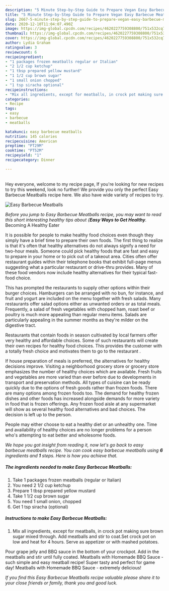 ```yaml
---
description: "5 Minute Step-by-Step Guide to Prepare Vegan Easy Barbecue Meatballs"
title: "5 Minute Step-by-Step Guide to Prepare Vegan Easy Barbecue Meatballs"
slug: 2667-5-minute-step-by-step-guide-to-prepare-vegan-easy-barbecue-meatballs
date: 2020-12-10T11:04:07.490Z
image: https://img-global.cpcdn.com/recipes/4620227759308800/751x532cq70/easy-barbecue-meatballs-recipe-main-photo.jpg
thumbnail: https://img-global.cpcdn.com/recipes/4620227759308800/751x532cq70/easy-barbecue-meatballs-recipe-main-photo.jpg
cover: https://img-global.cpcdn.com/recipes/4620227759308800/751x532cq70/easy-barbecue-meatballs-recipe-main-photo.jpg
author: Lydia Graham
ratingvalue: 3
reviewcount: 6
recipeingredient:
- "1 packages frozen meatballs regular or Italian"
- "2 1/2 cup ketchup"
- "1 tbsp prepared yellow mustard"
- "1 1/2 cup brown sugar"
- "1 small onion chopped"
- "1 tsp siracha optional"
recipeinstructions:
- "Mix all ingredients, except for meatballs, in crock pot making sure brown sugar mixed through. Add meatballs and stir to coat.Set crock pot on low and heat for 4 hours. Serve as appetizer or with mashed potatoes."
categories:
- Recipe
tags:
- easy
- barbecue
- meatballs

katakunci: easy barbecue meatballs 
nutrition: 145 calories
recipecuisine: American
preptime: "PT29M"
cooktime: "PT52M"
recipeyield: "1"
recipecategory: Dinner

---
```

<br>
Hey everyone, welcome to my recipe page, If you're looking for new recipes to try this weekend, look no further! We provide you only the perfect Easy Barbecue Meatballs recipe here. We also have wide variety of recipes to try.
<br>


![Easy Barbecue Meatballs](https://img-global.cpcdn.com/recipes/4620227759308800/751x532cq70/easy-barbecue-meatballs-recipe-main-photo.jpg)

<i>Before you jump to Easy Barbecue Meatballs recipe, you may want to read this short interesting healthy tips about {<strong>Easy Ways to Get Healthy</strong>.</i>
Becoming A Healthy Eater

It is possible for people to make healthy food choices even though they simply have a brief time to prepare their own foods. The first thing to realize is that it's often that healthy alternatives do not always signify a need for two-hour meals. Someone could pick healthy foods that are fast and easy to prepare in your home or to pick out of a takeout area. Cities often offer restaurant guides within their telephone books that exhibit full-page menus suggesting what a particular restaurant or drive-thru provides. Many of these food vendors now include healthy alternatives for their typical fast-food choice.

 This has prompted the restaurants to supply other options within their burger choices. Hamburgers can be arranged with no bun, for instance, and fruit and yogurt are included on the menu together with fresh salads. Many restaurants offer salad options either as unwanted orders or as total meals. Frequently, a salad of fresh vegetables with chopped ham, roast beef or poultry is much more appealing than regular menu items.  Salads are particularly appealing in the summer months as they're milder on the digestive tract.

Restaurants that contain foods in season cultivated by local farmers offer very healthy and affordable choices. Some of such restaurants will create their own recipes for healthy food choices.  This provides the customer with a totally fresh choice and motivates them to go to the restaurant .

If house preparation of meals is preferred, the alternatives for healthy decisions improve. Visiting a neighborhood grocery store or grocery store emphasizes the number of healthy choices which are available. Fresh fruits and vegetables are more varied than ever before due to developments in transport and preservation methods.  All types of cuisine can be ready quickly due to the options of fresh goods rather than frozen foods. There are many options among frozen foods too. The demand for healthy frozen dishes and other foods has increased alongside demands for more variety in food that is frozen offerings. Any frozen food aisle at any supermarket will show as several healthy food alternatives and bad choices. The decision is left up to the person.

People may either choose to eat a healthy diet or an unhealthy one. Time and availability of healthy choices are no longer problems for a person who's attempting to eat better and wholesome foods.


<i>We hope you got insight from reading it, now let's go back to easy barbecue meatballs recipe. You can cook easy barbecue meatballs using <strong>6</strong> ingredients and <strong>1</strong> steps. Here is how you achieve that.
</i>

##### The ingredients needed to make Easy Barbecue Meatballs:

1. Take 1 packages frozen meatballs (regular or Italian)
1. You need 2 1/2 cup ketchup
1. Prepare 1 tbsp prepared yellow mustard
1. Take 1 1/2 cup brown sugar
1. You need 1 small onion, chopped
1. Get 1 tsp siracha (optional)


##### Instructions to make Easy Barbecue Meatballs:

1. Mix all ingredients, except for meatballs, in crock pot making sure brown sugar mixed through. Add meatballs and stir to coat.Set crock pot on low and heat for 4 hours. Serve as appetizer or with mashed potatoes.


Pour grape jelly and BBQ sauce in the bottom of your crockpot. Add in the meatballs and stir until fully coated. Meatballs with Homemade BBQ Sauce - such simple and easy meatball recipe! Super tasty and perfect for game day! Meatballs with Homemade BBQ Sauce - extremely delicious! 

<i>If you find this Easy Barbecue Meatballs recipe valuable please share it to your close friends or family, thank you and good luck.</i>
